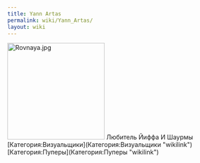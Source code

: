 ```yaml
---
title: Yann Artas
permalink: wiki/Yann_Artas/
layout: wiki
---
```


<img src="Rovnaya.jpg" title="fig:Rovnaya.jpg" width="220" height="220" alt="Rovnaya.jpg" />
Любитель Йиффа И Шаурмы
[Категория:Визуальщики](Категория:Визуальщики "wikilink")
[Категория:Пуперы](Категория:Пуперы "wikilink")

